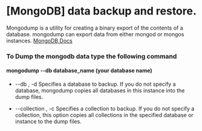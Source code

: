 # [MongoDB] data backup and restore.

  Mongodump is a utility for creating a binary export of the contents of a database. mongodump can export data from either mongod or mongos instances. [MongoDB Docs](https://docs.mongodb.com/manual/reference/program/mongodump/)
  
  
### To Dump the mongodb data type the following command
#### mongodump --db database_name (your database name)
- --db <database>, -d <database>
  Specifies a database to backup. If you do not specify a database, mongodump copies all databases in this instance into the dump files.

- --collection <collection>, -c <collection>
  Specifies a collection to backup. If you do not specify a collection, this option copies all collections in the specified database or instance to the dump files.
